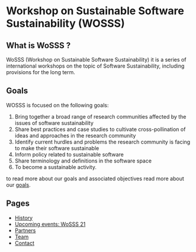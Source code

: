 # Workshop on Sustainable Software Sustainability (WOSSS)

## What is WoSSS ?
WoSSS (Workshop on Sustainable Software Sustainability) it is a series of international workshops on the topic of Software Sustainability, including provisions for the long term.

## Goals
WOSSS is focused on the following goals:

1. Bring together a broad range of research communities affected by the issues of software sustainability
2. Share best practices and case studies to cultivate cross-pollination of ideas and approaches in the research community
3. Identify current hurdles and problems the research community is facing to make their software sustainable
4. Inform policy related to sustainable software
5. Share terminology and definitions in the software space
6. To become a sustainable activity.


to read more about our goals and associated objectives read more about our [goals](contents/goals).

## Pages
- [History](content/history)
- [Upcoming events: WoSSS 21](content/wosss21)
- [Partners](content/partners)
- [Team](content/team)
- [Contact](content/contact)
